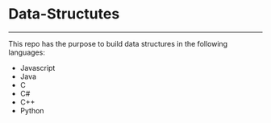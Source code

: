 # Data-Structutes
<hr>
<p>This repo has the purpose to build data structures in the following languages:</p>
<ul>
  <li>Javascript</li>
  <li>Java</li>
  <li>C</li>
  <li>C#</li>
  <li>C++</li>
  <li>Python</li>
</ul>
